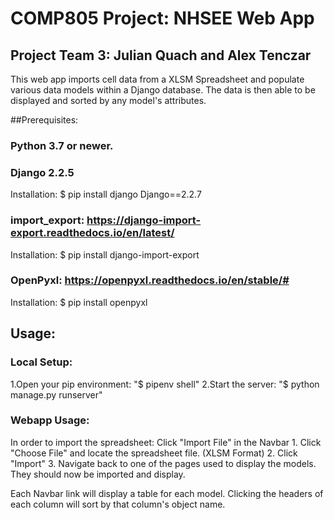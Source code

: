 # COMP805 Project: NHSEE Web App
## Project Team 3: Julian Quach and Alex Tenczar
This web app imports cell data from a XLSM Spreadsheet and
populate various data models within a Django database. The data is then able to be displayed and sorted by any model's attributes.

##Prerequisites:
### Python 3.7 or newer.
### Django 2.2.5
Installation:
$ pip install django Django==2.2.7

### import_export: https://django-import-export.readthedocs.io/en/latest/
Installation:
$ pip install django-import-export

### OpenPyxl: https://openpyxl.readthedocs.io/en/stable/#
Installation:
$ pip install openpyxl

## Usage:
### Local Setup:
1.Open your pip environment: "$ pipenv shell"
2.Start the server: "$ python manage.py runserver"

### Webapp Usage:
In order to import the spreadsheet: Click "Import File" in the Navbar
    1. Click "Choose File" and locate the spreadsheet file. (XLSM Format)
    2. Click "Import"
    3. Navigate back to one of the pages used to display the models. They should now be imported and display.

Each Navbar link will display a table for each model.
Clicking the headers of each column will sort by that column's object name.